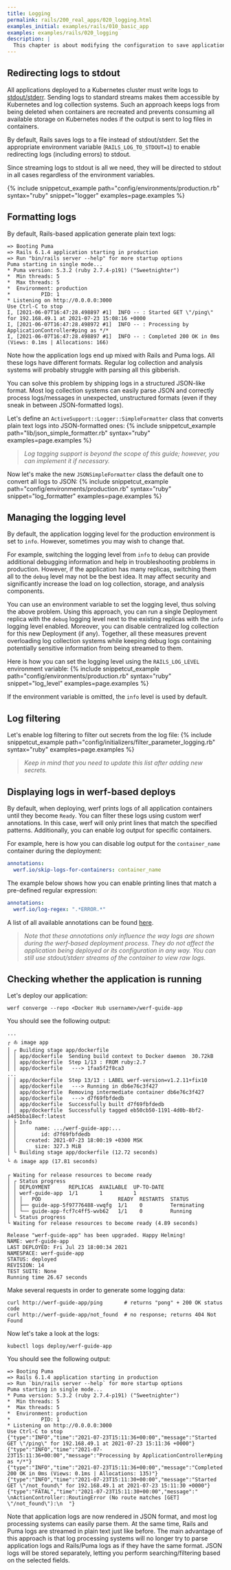 ```yaml
---
title: Logging
permalink: rails/200_real_apps/020_logging.html
examples_initial: examples/rails/010_basic_app
examples: examples/rails/020_logging
description: |
  This chapter is about modifying the configuration to save application logs to a place where Kubernetes can read them. Additionally, we will introduce a structure to the log format to make it ready for parsing by log collection and analysis systems.
---
```


## Redirecting logs to stdout

All applications deployed to a Kubernetes cluster must write logs to [stdout/stderr](https://en.wikipedia.org/wiki/Standard_streams). Sending logs to standard streams makes them accessible by Kubernetes and log collection systems. Such an approach keeps logs from being deleted when containers are recreated and prevents consuming all available storage on Kubernetes nodes if the output is sent to log files in containers.

By default, Rails saves logs to a file instead of stdout/stderr. Set the appropriate environment variable (`RAILS_LOG_TO_STDOUT=1`) to enable redirecting logs (including errors) to stdout.

Since streaming logs to stdout is all we need, they will be directed to stdout in all cases regardless of the environment variables.

{% include snippetcut_example path="config/environments/production.rb" syntax="ruby" snippet="logger" examples=page.examples %}

## Formatting logs

By default, Rails-based application generate plain text logs:
```shell
=> Booting Puma
=> Rails 6.1.4 application starting in production
=> Run "bin/rails server --help" for more startup options
Puma starting in single mode...
* Puma version: 5.3.2 (ruby 2.7.4-p191) ("Sweetnighter")
*  Min threads: 5
*  Max threads: 5
*  Environment: production
*          PID: 1
* Listening on http://0.0.0.0:3000
Use Ctrl-C to stop
I, [2021-06-07T16:47:28.498897 #1]  INFO -- : Started GET \"/ping\" for 192.168.49.1 at 2021-07-23 15:08:16 +0000
I, [2021-06-07T16:47:28.498972 #1]  INFO -- : Processing by ApplicationController#ping as */*
I, [2021-06-07T16:47:28.498897 #1]  INFO -- : Completed 200 OK in 0ms (Views: 0.1ms | Allocations: 166)
```

Note how the application logs end up mixed with Rails and Puma logs. All these logs have different formats. Regular log collection and analysis systems will probably struggle with parsing all this gibberish.

You can solve this problem by shipping logs in a structured JSON-like format. Most log collection systems can easily parse JSON and correctly process logs/messages in unexpected, unstructured formats (even if they sneak in between JSON-formatted logs).

Let's define an `ActiveSupport::Logger::SimpleFormatter` class that converts plain text logs into JSON-formatted ones:
{% include snippetcut_example path="lib/json_simple_formatter.rb" syntax="ruby" examples=page.examples %}

> _Log tagging support is beyond the scope of this guide; however, you can implement it if necessary._

Now let's make the new `JSONSimpleFormatter` class the default one to convert all logs to JSON: 
{% include snippetcut_example path="config/environments/production.rb" syntax="ruby" snippet="log_formatter" examples=page.examples %}

## Managing the logging level

By default, the application logging level for the production environment is set to `info`. However, sometimes you may wish to change that.

For example, switching the logging level from `info` to `debug` can provide additional debugging information and help in troubleshooting problems in production. However, if the application has many replicas, switching them all to the `debug` level may not be the best idea. It may affect security and significantly increase the load on log collection, storage, and analysis components.

You can use an environment variable to set the logging level, thus solving the above problem. Using this approach, you can run a single Deployment replica with the `debug` logging level next to the existing replicas with the `info` logging level enabled. Moreover, you can disable centralized log collection for this new Deployment (if any). Together, all these measures prevent overloading log collection systems while keeping debug logs containing potentially sensitive information from being streamed to them.

Here is how you can set the logging level using the `RAILS_LOG_LEVEL` environment variable:
{% include snippetcut_example path="config/environments/production.rb" syntax="ruby" snippet="log_level" examples=page.examples %}

If the environment variable is omitted, the `info` level is used by default.

## Log filtering

Let's enable log filtering to filter out secrets from the log file:
{% include snippetcut_example path="config/initializers/filter_parameter_logging.rb" syntax="ruby" examples=page.examples %}

> _Keep in mind that you need to update this list after adding new secrets._

## Displaying logs in werf-based deploys

By default, when deploying, werf prints logs of all application containers until they become `Ready`. 
You can filter these logs using custom werf annotations. In this case, werf will only print lines that match the specified patterns.
Additionally, you can enable log output for specific containers.

For example, here is how you can disable log output for the `container_name` container during the deployment:
```yaml
annotations:
  werf.io/skip-logs-for-containers: container_name
```

The example below shows how you can enable printing lines that match a pre-defined regular expression:
```yaml
annotations:
  werf.io/log-regex: ".*ERROR.*"
```

A list of all available annotations can be found [here](https://werf.io/documentation/v1.2/reference/deploy_annotations.html).

> _Note that these annotations only influence the way logs are shown during the werf-based deployment process. They do not affect the application being deployed or its configuration in any way. You can still use stdout/stderr streams of the container to view raw logs._

## Checking whether the application is running

Let's deploy our application:
```shell
werf converge --repo <Docker Hub username>/werf-guide-app
```

You should see the following output:
```shell
...
┌ ⛵ image app
│ ┌ Building stage app/dockerfile
│ │ app/dockerfile  Sending build context to Docker daemon  30.72kB
│ │ app/dockerfile  Step 1/13 : FROM ruby:2.7
│ │ app/dockerfile   ---> 1faa5f2f8ca3
...
│ │ app/dockerfile  Step 13/13 : LABEL werf-version=v1.2.11+fix10
│ │ app/dockerfile   ---> Running in db6e76c3f427
│ │ app/dockerfile  Removing intermediate container db6e76c3f427
│ │ app/dockerfile   ---> d7f69fbfdedb
│ │ app/dockerfile  Successfully built d7f69fbfdedb
│ │ app/dockerfile  Successfully tagged eb50cb50-1191-4d0b-8bf2-a4d5bba18ecf:latest
│ ├ Info
│ │      name: .../werf-guide-app:...
│ │        id: d7f69fbfdedb
│ │   created: 2021-07-23 18:00:19 +0300 MSK
│ │      size: 327.3 MiB
│ └ Building stage app/dockerfile (12.72 seconds)
└ ⛵ image app (17.81 seconds)

┌ Waiting for release resources to become ready
│ ┌ Status progress
│ │ DEPLOYMENT      REPLICAS  AVAILABLE  UP-TO-DATE
│ │ werf-guide-app  1/1       1          1
│ │ │   POD                         READY  RESTARTS  STATUS
│ │ ├── guide-app-5f97776488-vwqfg  1/1    0         Terminating
│ │ └── guide-app-fcf7c4ff5-wvb62   1/1    0         Running
│ └ Status progress
└ Waiting for release resources to become ready (4.89 seconds)

Release "werf-guide-app" has been upgraded. Happy Helming!
NAME: werf-guide-app
LAST DEPLOYED: Fri Jul 23 18:00:34 2021
NAMESPACE: werf-guide-app
STATUS: deployed
REVISION: 14
TEST SUITE: None
Running time 26.67 seconds
```

Make several requests in order to generate some logging data:
```shell
curl http://werf-guide-app/ping       # returns "pong" + 200 OK status code
curl http://werf-guide-app/not_found  # no response; returns 404 Not Found
```

Now let's take a look at the logs:
```shell
kubectl logs deploy/werf-guide-app
```

You should see the following output:
```shell
=> Booting Puma
=> Rails 6.1.4 application starting in production
=> Run `bin/rails server --help` for more startup options
Puma starting in single mode...
* Puma version: 5.3.2 (ruby 2.7.4-p191) ("Sweetnighter")
*  Min threads: 5
*  Max threads: 5
*  Environment: production
*          PID: 1
* Listening on http://0.0.0.0:3000
Use Ctrl-C to stop
{"type":"INFO","time":"2021-07-23T15:11:36+00:00","message":"Started GET \"/ping\" for 192.168.49.1 at 2021-07-23 15:11:36 +0000"}
{"type":"INFO","time":"2021-07-23T15:11:36+00:00","message":"Processing by ApplicationController#ping as */*"}
{"type":"INFO","time":"2021-07-23T15:11:36+00:00","message":"Completed 200 OK in 0ms (Views: 0.1ms | Allocations: 135)"}
{"type":"INFO","time":"2021-07-23T15:11:30+00:00","message":"Started GET \"/not_found\" for 192.168.49.1 at 2021-07-23 15:11:30 +0000"}
{"type":"FATAL","time":"2021-07-23T15:11:30+00:00","message":"  \nActionController::RoutingError (No route matches [GET] \"/not_found\"):\n  "}
```

Note that application logs are now rendered in JSON format, and most log processing systems can easily parse them. At the same time, Rails and Puma logs are streamed in plain text just like before. The main advantage of this approach is that log processing systems will no longer try to parse application logs and Rails/Puma logs as if they have the same format. JSON logs will be stored separately, letting you perform searching/filtering based on the selected fields.
